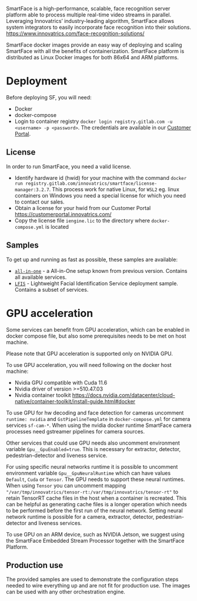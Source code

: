 SmartFace is a high-performance, scalable, face recognition server platform able to process multiple real-time video streams in parallel. Leveraging Innovatrics’ industry-leading algorithm, SmartFace allows system integrators to easily incorporate face recognition into their solutions. https://www.innovatrics.com/face-recognition-solutions/

SmartFace docker images provide an easy way of deploying and scaling SmartFace with all the benefits of containerization. SmartFace platform is distributed as Linux Docker images for both 86x64 and ARM platforms.

# Deployment

Before deploying SF, you will need:

- Docker
- docker-compose
- Login to container registry `docker login registry.gitlab.com -u <username> -p <password>`. The credentials are available in our [Customer Portal](https://customerportal.innovatrics.com/).

## License

In order to run SmartFace, you need a valid license.

- Identify hardware id (hwid) for your machine with the command `docker run registry.gitlab.com/innovatrics/smartface/license-manager:3.2.7`. This process work for native Linux, for `WSL2` eg. linux containers on Windows you need a special license for which you need to contact our sales.
- Obtain a license for your hwid from our Customer Portal https://customerportal.innovatrics.com/
- Copy the license file `iengine.lic` to the directory where `docker-compose.yml` is located

## Samples

To get up and running as fast as possible, these samples are available:
- [`all-in-one`](./all-in-one/) - a All-in-One setup known from previous version. Contains all available services.
- [`LFIS`](./LFIS/) - Lightweight Facial Identification Service deployment sample. Contains a subset of services.

# GPU acceleration

Some services can benefit from GPU acceleration, which can be enabled in docker compose file, but also some prerequisites needs to be met on host machine.

Please note that GPU acceleration is supported only on NVIDIA GPU.

To use GPU acceleration, you will need following on the docker host machine:

- Nvidia GPU compatible with Cuda 11.6
- Nvidia driver of version >=510.47.03
- Nvidia container toolkit https://docs.nvidia.com/datacenter/cloud-native/container-toolkit/install-guide.html#docker

To use GPU for hw decoding and face detection for cameras uncomment `runtime: nvidia` and `GstPipelineTemplate` in `docker-compose.yml` for camera services `sf-cam-*`.
When using the nvidia docker runtime SmartFace camera processes need gstreamer pipelines for camera sources.

Other services that could use GPU needs also uncomment environment variable `Gpu__GpuEnabled=true`. This is necessary for extractor, detector, pedestrian-detector and liveness service.

For using specific neural networks runtime it is possible to uncomment environment variable `Gpu__GpuNeuralRuntime` which can have values `Default`, `Cuda` or `Tensor`. The GPU needs to support these neural runtimes. When using `Tensor` you can uncomment mapping `"/var/tmp/innovatrics/tensor-rt:/var/tmp/innovatrics/tensor-rt"` to retain TensorRT cache files in the host when a container is recreated. This can be helpful as generating cache files is a longer operation which needs to be performed before the first run of the neural network. Setting neural network runtime is possible for a camera, extractor, detector, pedestrian-detector and liveness services.

To use GPU on an ARM device, such as NVIDIA Jetson, we suggest using the SmartFace Embedded Stream Processor together with the SmartFace Platform.

## Production use

The provided samples are used to demonstrate the configuration steps needed to wire everything up and are not fit for production use. The images can be used with any other orchestration engine.

